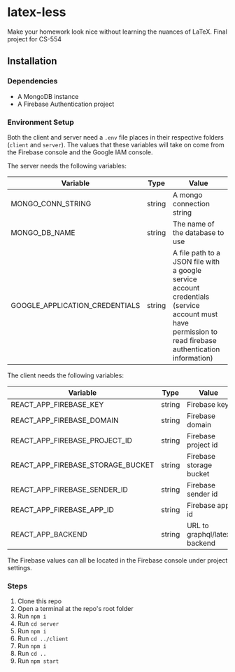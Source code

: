 # latex-less
Make your homework look nice without learning the nuances of LaTeX.
Final project for CS-554

## Installation
### Dependencies
- A MongoDB instance
- A Firebase Authentication project

### Environment Setup
Both the client and server need a `.env` file places in their respective folders (`client` and `server`). The values that these variables will take on come from the Firebase console and the Google IAM console.

The server needs the following variables:

Variable | Type | Value
-|-|-
MONGO_CONN_STRING|string|A mongo connection string
MONGO_DB_NAME|string|The name of the database to use
GOOGLE_APPLICATION_CREDENTIALS|string|A file path to a JSON file with a google service account credentials (service account must have permission to read firebase authentication information)

The client needs the following variables:

Variable | Type | Value
-|-|-
REACT_APP_FIREBASE_KEY|string|Firebase key
REACT_APP_FIREBASE_DOMAIN|string|Firebase domain
REACT_APP_FIREBASE_PROJECT_ID|string|Firebase project id
REACT_APP_FIREBASE_STORAGE_BUCKET|string|Firebase storage bucket
REACT_APP_FIREBASE_SENDER_ID|string|Firebase sender id
REACT_APP_FIREBASE_APP_ID|string|Firebase app id
REACT_APP_BACKEND|string|URL to graphql/latex backend

The Firebase values can all be located in the Firebase console under project settings.

### Steps

1. Clone this repo
2. Open a terminal at the repo's root folder
3. Run `npm i`
4. Run `cd server`
5. Run `npm i`
6. Run `cd ../client`
7. Run `npm i`
8. Run `cd ..`
9. Run `npm start`